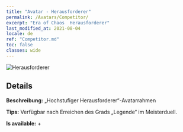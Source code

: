 ```yaml
---
title: "Avatar - Herausforderer"
permalink: /Avatars/Competitor/
excerpt: "Era of Chaos  Herausforderer"
last_modified_at: 2021-08-04
locale: de
ref: "Competitor.md"
toc: false
classes: wide
---
```

 ![Herausforderer](/images/a/avatarFrame_2.png)

## Details

 **Beschreibung:** „Hochstufiger Herausforderer“-Avatarrahmen 

 **Tips:** Verfügbar nach Erreichen des Grads „Legende“ im Meisterduell. 

 **Is available:**  + 

